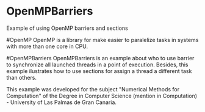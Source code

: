 # OpenMPBarriers
Example of using OpenMP barriers and sections 

#OpenMP
 OpenMP is a library for make easier to paralelize tasks in systems with more than one core in CPU.
 
#OpenMPBarriers
 OpenMPBarriers is an example about who to use barrier to synchronize all launched threads in a point of execution. Besides, this example ilustrates how to use sections for assign a thread a different task than others.
 
This example was developed for the subject "Numerical Methods for Computation" of the Degree in Computer Science (mention in Computation) - University of Las Palmas de Gran Canaria.
